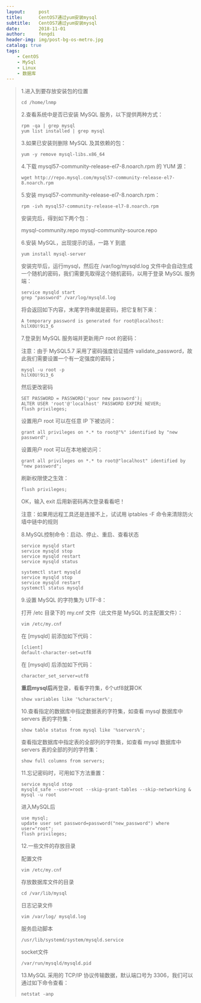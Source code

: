 ```yaml
---
layout:     post
title:      CentOS7通过yum安装mysql
subtitle:   CentOS7通过yum安装mysql
date:       2018-11-01
author:     fengdi
header-img: img/post-bg-os-metro.jpg
catalog: true
tags:
    - CentOS
    - MySql
    - Linux
    - 数据库
---
```


>1.进入到要存放安装包的位置
>
>```
>cd /home/lnmp
>```
>
>2.查看系统中是否已安装 MySQL 服务，以下提供两种方式：
>
>```
>rpm -qa | grep mysql
>yum list installed | grep mysql
>```
>
>3.如果已安装则删除 MySQL 及其依赖的包：
>
>```
>yum -y remove mysql-libs.x86_64
>```
>
>4.下载 mysql57-community-release-el7-8.noarch.rpm 的 YUM 源：
>
>```
>wget http://repo.mysql.com/mysql57-community-release-el7-8.noarch.rpm
>```
>
>5.安装 mysql57-community-release-el7-8.noarch.rpm：
>
>```
>rpm -ivh mysql57-community-release-el7-8.noarch.rpm
>```
>
>安装完后，得到如下两个包：
>
>mysql-community.repo
>mysql-community-source.repo
>
>6.安装 MySQL，出现提示的话，一路 Y 到底
>
>```
>yum install mysql-server
>```
>
>安装完毕后，运行mysql，然后在  /var/log/mysqld.log 文件中会自动生成一个随机的密码，我们需要先取得这个随机密码，以用于登录 MySQL 服务端：
>
>```
>service mysqld start
>grep "password" /var/log/mysqld.log
>```
>
>将会返回如下内容，末尾字符串就是密码，把它复制下来：
>
>```
>A temporary password is generated for root@localhost: hilX0U!9i3_6
>```
>
>7.登录到 MySQL 服务端并更新用户 root 的密码：
>
>注意：由于 MySQL5.7 采用了密码强度验证插件 validate_password，故此我们需要设置一个有一定强度的密码；
>
>```
>mysql -u root -p
>hilX0U!9i3_6
>```
>
>然后更改密码
>
>```
>SET PASSWORD = PASSWORD('your new password');
>ALTER USER 'root'@'localhost' PASSWORD EXPIRE NEVER;
>flush privileges;
>```
>
>设置用户 root 可以在任意 IP 下被访问：
>
>```
>grant all privileges on *.* to root@"%" identified by "new password";
>```
>
>设置用户 root 可以在本地被访问：
>
>```
>grant all privileges on *.* to root@"localhost" identified by "new password";
>```
>
>刷新权限使之生效：
>
>```
>flush privileges;
>```
>
>OK，输入 exit 后用新密码再次登录看看吧！
>
>注意：如果用远程工具还是连接不上，试试用 iptables -F   命令来清除防火墙中链中的规则
>
> 
>
>8.MySQL控制命令：启动、停止、重启、查看状态
>
>```
>service mysqld start
>service mysqld stop
>service mysqld restart
>service mysqld status
>
>systemctl start mysqld
>service mysqld stop
>service mysqld restart
>systemctl status mysqld
>```
>
>9.设置 MySQL 的字符集为 UTF-8：
>
>打开 /etc 目录下的 my.cnf 文件（此文件是 MySQL 的主配置文件）：
>
>```
>vim /etc/my.cnf
>```
>
>在 [mysqld] 前添加如下代码：
>
>```
>[client]
>default-character-set=utf8
>```
>
>在 [mysqld] 后添加如下代码：
>
>```
>character_set_server=utf8
>```
>
>**重启mysql后**再登录，看看字符集，6个utf8就算OK
>
>```
>show variables like '%character%';
>```
>
>10.查看指定的数据库中指定数据表的字符集，如查看 mysql 数据库中 servers 表的字符集：
>
>```
>show table status from mysql like '%servers%';
>```
>
>查看指定数据库中指定表的全部列的字符集，如查看 mysql 数据库中 servers 表的全部的列的字符集：
>
>```
>show full columns from servers;
>```
>
>11.忘记密码时，可用如下方法重置：
>
>```
>service mysqld stop
>mysqld_safe --user=root --skip-grant-tables --skip-networking &
>mysql -u root
>```
>
>进入MySQL后
>
>```
>use mysql;
>update user set password=password("new_password") where user="root"; 
>flush privileges;
>```
>
>12.一些文件的存放目录
>
>配置文件
>
>```
>vim /etc/my.cnf
>```
>
>存放数据库文件的目录
>
>```
>cd /var/lib/mysql
>```
>
>日志记录文件
>
>```
>vim /var/log/ mysqld.log
>```
>
>服务启动脚本
>
>```
>/usr/lib/systemd/system/mysqld.service
>```
>
>socket文件
>
>```
>/var/run/mysqld/mysqld.pid
>```
>
>13.MySQL 采用的 TCP/IP 协议传输数据，默认端口号为 3306，我们可以通过如下命令查看：
>
>```
>netstat -anp
>```
